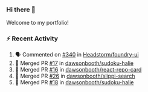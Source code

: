 ### Hi there 👋
Welcome to my portfolio!

### ⚡ Recent Activity
<!--START_SECTION:activity-->
1. 🗣 Commented on [#340](https://github.com/Headstorm/foundry-ui/issues/340) in [Headstorm/foundry-ui](https://github.com/Headstorm/foundry-ui)
2. 🎉 Merged PR [#17](https://github.com/dawsonbooth/sudoku-halie/pull/17) in [dawsonbooth/sudoku-halie](https://github.com/dawsonbooth/sudoku-halie)
3. 🎉 Merged PR [#16](https://github.com/dawsonbooth/react-repo-card/pull/16) in [dawsonbooth/react-repo-card](https://github.com/dawsonbooth/react-repo-card)
4. 🎉 Merged PR [#26](https://github.com/dawsonbooth/slippi-search/pull/26) in [dawsonbooth/slippi-search](https://github.com/dawsonbooth/slippi-search)
5. 🎉 Merged PR [#18](https://github.com/dawsonbooth/sudoku-halie/pull/18) in [dawsonbooth/sudoku-halie](https://github.com/dawsonbooth/sudoku-halie)
<!--END_SECTION:activity-->
